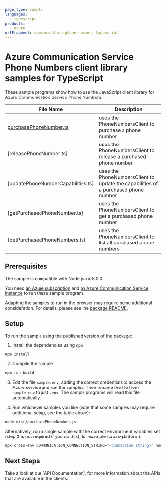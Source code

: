```yaml
---
page_type: sample
languages:
  - typescript
products:
  - azure
urlFragment: communication-phone-numbers-typescript
---
```


# Azure Communication Service Phone Numbers client library samples for TypeScript

These sample programs show how to use the JavaScript client library for Azure Communication Service Phone Numbers.

| **File Name**                                                            | **Description**                                                                    |
| ------------------------------------------------------------------------ | ---------------------------------------------------------------------------------- |
| [purchasePhoneNumber.ts][purchasephonenumber]                            | uses the PhoneNumbersClient to purchase a phone number                             |
| [releasePhoneNumber.ts]<!--[releasephonenumber]-->                       | uses the PhoneNumbersClient to release a purchased phone number                    |
| [updatePhoneNumberCapabilities.ts]<!--[updatephonenumbercapabilities]--> | uses the PhoneNumbersClient to update the capabilities of a purchased phone number |
| [getPurchasedPhoneNumber.ts]<!--[getpurchasedphonenumber]-->             | uses the PhoneNumbersClient to get a purchased phone number                        |
| [getPurchasedPhoneNumbers.ts]<!--[getpurchasedphonenumbers]-->           | uses the PhoneNumbersClient to list all purchased phone numbers                    |

## Prerequisites

The sample is compatible with Node.js >= 8.0.0.

You need [an Azure subscription][freesub] and [an Azure Communication Service Instance][azcomsvc] to run these sample program.

Adapting the samples to run in the browser may require some additional consideration. For details, please see the [package README][package].

## Setup

To run the sample using the published version of the package:

1. Install the dependencies using `npm`:

```bash
npm install
```

2. Compile the sample

```bash
npm run build
```

3. Edit the file `sample.env`, adding the correct credentials to access the Azure service and run the samples. Then rename the file from `sample.env` to just `.env`. The sample programs will read this file automatically.

4. Run whichever samples you like (note that some samples may require additional setup, see the table above):

```bash
node dist/purchasePhoneNumber.js
```

Alternatively, run a single sample with the correct environment variables set (step 3 is not required if you do this), for example (cross-platform):

```bash
npx cross-env COMMUNICATION_CONNECTION_STRING="<connection string>" node dist/purchasePhoneNumber.js
```

## Next Steps

Take a look at our [API Documentation],<!--[apiref]--> for more information about the APIs that are available in the clients.

[purchasephonenumber]: https://github.com/Azure/azure-sdk-for-js/blob/master/sdk/communication/communication-phone-numbers/samples/typescript/src/purchasePhoneNumber.ts
[releasephonenumber]: https://github.com/Azure/azure-sdk-for-js/blob/master/sdk/communication/communication-phone-numbers/samples/typescript/src/releasePhoneNumber.ts
[updatephonenumbercapabilities]: https://github.com/Azure/azure-sdk-for-js/blob/master/sdk/communication/communication-phone-numbers/samples/typescript/src/updatePhoneNumberCapabilities.ts
[getpurchasedphonenumber]: https://github.com/Azure/azure-sdk-for-js/blob/master/sdk/communication/communication-phone-numbers/samples/typescript/src/getPurchasedPhoneNumber.ts
[getpurchasedphonenumbers]: https://github.com/Azure/azure-sdk-for-js/blob/master/sdk/communication/communication-phone-numbers/samples/typescript/src/getPurchasedPhoneNumbers.ts
[apiref]: https://docs.microsoft.com/javascript/api/@azure/communication-phone-numbers
[azcomsvc]: https://docs.microsoft.com/azure/communication-services/quickstarts/create-communication-resource?tabs=windows&pivots=platform-azp
[freesub]: https://azure.microsoft.com/free/
[package]: https://github.com/Azure/azure-sdk-for-js/blob/master/sdk/communication/communication-phone-numbers/README.md
